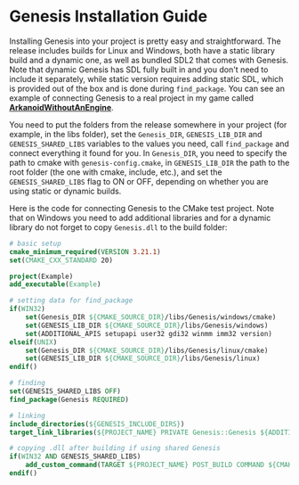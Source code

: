 # Genesis Installation Guide
Installing Genesis into your project is pretty easy and straightforward. The release includes builds for Linux and Windows, both have a static library build and a dynamic one, as well as bundled SDL2 that comes with Genesis. Note that dynamic Genesis has SDL fully built in and you don't need to include it separately, while static version requires adding static SDL, which is provided out of the box and is done during `find_package`. You can see an example of connecting Genesis to a real project in my game called [**ArkanoidWithoutAnEngine**](https://github.com/Atennop1/ArkanoidWithoutAnEngine).

You need to put the folders from the release somewhere in your project (for example, in the libs folder), set the `Genesis_DIR`, `GENESIS_LIB_DIR` and `GENESIS_SHARED_LIBS` variables to the values you need, call `find_package` and connect everything it found for you. In `Genesis_DIR`, you need to specify the path to cmake with `genesis-config.cmake`, in `GENESIS_LIB_DIR` the path to the root folder (the one with cmake, include, etc.), and set the `GENESIS_SHARED_LIBS` flag to ON or OFF, depending on whether you are using static or dynamic builds.

Here is the code for connecting Genesis to the CMake test project. Note that on Windows you need to add additional libraries and for a dynamic library do not forget to copy `Genesis.dll` to the build folder:

```cmake
# basic setup
cmake_minimum_required(VERSION 3.21.1)
set(CMAKE_CXX_STANDARD 20)

project(Example)
add_executable(Example)

# setting data for find_package
if(WIN32)
    set(Genesis_DIR ${CMAKE_SOURCE_DIR}/libs/Genesis/windows/cmake)
    set(GENESIS_LIB_DIR ${CMAKE_SOURCE_DIR}/libs/Genesis/windows)
    set(ADDITIONAL_APIS setupapi user32 gdi32 winmm imm32 version)
elseif(UNIX)
    set(Genesis_DIR ${CMAKE_SOURCE_DIR}/libs/Genesis/linux/cmake)
    set(GENESIS_LIB_DIR ${CMAKE_SOURCE_DIR}/libs/Genesis/linux)
endif()

# finding
set(GENESIS_SHARED_LIBS OFF)
find_package(Genesis REQUIRED)

# linking
include_directories(${GENESIS_INCLUDE_DIRS})
target_link_libraries(${PROJECT_NAME} PRIVATE Genesis::Genesis ${ADDITIONAL_APIS})

# copying .dll after building if using shared Genesis
if(WIN32 AND GENESIS_SHARED_LIBS)
    add_custom_command(TARGET ${PROJECT_NAME} POST_BUILD COMMAND ${CMAKE_COMMAND} -E copy_if_different "${GENESIS_LIB_DIR}/lib/Genesis.dll" $<TARGET_FILE_DIR:${PROJECT_NAME}>)
endif()
```